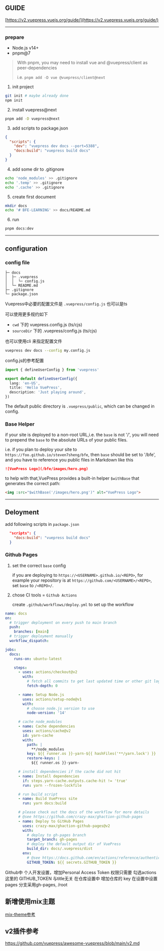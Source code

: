 ## GUIDE

[https://v2.vuepress.vuejs.org/guide/](https://v2.vuepress.vuejs.org/guide/)

---
### prepare
* Node.js v14+
* pnpm@7

> With pnpm, you may need to install vue and @vuepress/client as peer-dependencies
> 
> i.e. `pnpm add -D vue @vuepress/client@next`

1. init project
```bash
git init # maybe already done
npm init
```
2. install vuepress@next
```bash
pnpm add -D vuepress@next
```
3. add scripts to package.json
```json
{
  "scripts": {
    "dev": "vuepress dev docs --port=5388",
    "docs:build": "vuepress build docs"
  }
}
```
4. add some dir to .gitignore
```bash
echo 'node_modules' >> .gitignore
echo '.temp' >> .gitignore
echo '.cache' >> .gitignore
```
5. create first document
```bash
mkdir docs
echo '# BFE-LEARNING' >> docs/README.md
```
6. run
```bash
pnpm docs:dev
```

---
## configuration
### config file
```
├─ docs
│  ├─ .vuepress
│  │  └─ config.js
│  └─ README.md
├─ .gitignore
└─ package.json
```
Vuepress中必要的配置文件是
`.vuepress/config.js`
也可以是ts

可以使用更多规约如下
* `cwd` 下的 vuepress.config.js (ts/cjs)
* `sourceDir` 下的 .vuepress/config.js (ts/cjs)

也可以使用cli 来指定配置文件
```bash
vuepress dev docs --config my.config.js
```

config.js的参考配置
```ts
import { defineUserConfig } from 'vuepress'

export default defineUserConfig({
  lang: 'en-US',
  title: 'Hello VuePress',
  description: 'Just playing around',
})
```

The default public directory is `.vuepress/public`, which can be changed in config.


### Base Helper
if your site is deployed to a non-root URL,i.e. the `base` is not '/', you will need to prepend the `base` to the absolute URLs of your public files.

i.e. if you plan to deploy your site to `https://foo.github.io/steven7sheng/bfe`, then `base` should be set to '/bfe', and you have to reference you public files in Markdown like this
```md
![VuePress Logo](/bfe/images/hero.png)
```
to help with that,VuePress provides a built-in helper `$withBase` that generates the correct path:
```md
<img :src="$withBase('/images/hero.png')" alt="VuePress Logo">
```

---
## Deloyment
add following scripts in `package.json`
```json
  "scripts": {
    "docs:build": "vuepress build docs"
  }
```
### Github Pages
1. set the correct `base` config

    if you are deploying to `https://<USERNAME>.github.io/<REPO>`,
for example your repository is at `https://github.com/<USERNAME>/<REPO>`, set `base` to `/<REPO>/`.

2. chose CI tools = `Github Actions`
   
   create `.github/workflows/deploy.yml` to set up the workflow

```yml
name: docs
on:
  # trigger deployment on every push to main branch
  push:
    branches: [main]
  # trigger deployment manually
  workflow_dispatch:

jobs:
  docs:
    runs-on: ubuntu-latest

    steps:
      - uses: actions/checkout@v2
        with:
          # fetch all commits to get last updated time or other git log info
          fetch-depth: 0

      - name: Setup Node.js
        uses: actions/setup-node@v1
        with:
          # choose node.js version to use
          node-version: '14'

      # cache node_modules
      - name: Cache dependencies
        uses: actions/cache@v2
        id: yarn-cache
        with:
          path: |
            **/node_modules
          key: ${{ runner.os }}-yarn-${{ hashFiles('**/yarn.lock') }}
          restore-keys: |
            ${{ runner.os }}-yarn-

      # install dependencies if the cache did not hit
      - name: Install dependencies
        if: steps.yarn-cache.outputs.cache-hit != 'true'
        run: yarn --frozen-lockfile

      # run build script
      - name: Build VuePress site
        run: yarn docs:build

      # please check out the docs of the workflow for more details
      # @see https://github.com/crazy-max/ghaction-github-pages
      - name: Deploy to GitHub Pages
        uses: crazy-max/ghaction-github-pages@v2
        with:
          # deploy to gh-pages branch
          target_branch: gh-pages
          # deploy the default output dir of VuePress
          build_dir: docs/.vuepress/dist
        env:
          # @see https://docs.github.com/en/actions/reference/authentication-in-a-workflow#about-the-github_token-secret
          GITHUB_TOKEN: ${{ secrets.GITHUB_TOKEN }}
```

Github中 个人开发设置，增加Personal Access Token
权限只需要 勾选actions   这里的 GITHUB_TOKEN 与title无关
在仓库设置中 增加仓库的 key 
在设置中设置 pages 分支采用gh-pages, /root

## 新增使用mix主题
[mix-theme参考](https://vuepress-theme-mix.netlify.app/zh/)

## v2插件参考
https://github.com/vuepress/awesome-vuepress/blob/main/v2.md